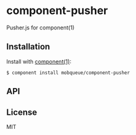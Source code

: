
# component-pusher

  Pusher.js for component(1)

## Installation

  Install with [component(1)](http://component.io):

    $ component install mobqueue/component-pusher

## API



## License

  MIT

